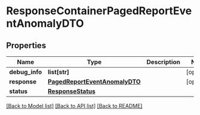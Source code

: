 # ResponseContainerPagedReportEventAnomalyDTO

## Properties
Name | Type | Description | Notes
------------ | ------------- | ------------- | -------------
**debug_info** | **list[str]** |  | [optional] 
**response** | [**PagedReportEventAnomalyDTO**](PagedReportEventAnomalyDTO.md) |  | [optional] 
**status** | [**ResponseStatus**](ResponseStatus.md) |  | 

[[Back to Model list]](../README.md#documentation-for-models) [[Back to API list]](../README.md#documentation-for-api-endpoints) [[Back to README]](../README.md)


